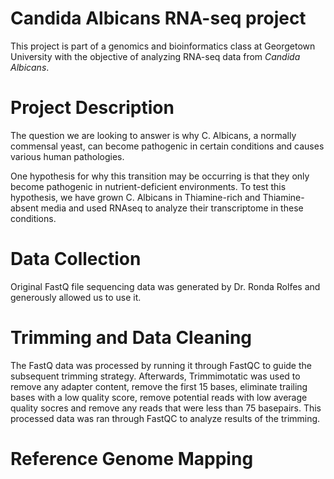 # Candida Albicans RNA-seq project
This project is part of a genomics and bioinformatics class at Georgetown University with the objective of analyzing RNA-seq data from _Candida Albicans_.

# Project Description
The question we are looking to answer is why C. Albicans, a normally commensal yeast, can become pathogenic in certain conditions and causes various human pathologies.

One hypothesis for why this transition may be occurring is that they only become pathogenic in nutrient-deficient environments. To test this hypothesis, we have grown C. Albicans in Thiamine-rich and Thiamine-absent media and used RNAseq to analyze their transcriptome in these conditions. 

# Data Collection
Original FastQ file sequencing data was generated by Dr. Ronda Rolfes and generously allowed us to use it. 

# Trimming and Data Cleaning
The FastQ data was processed by running it through FastQC to guide the subsequent trimming strategy. Afterwards, Trimmimotatic was used to remove any adapter content, remove the first 15 bases, eliminate trailing bases with a low quality score, remove potential reads with low average quality socres and remove any reads that were less than 75 basepairs. This processed data was ran through FastQC to analyze results of the trimming.

# Reference Genome Mapping
